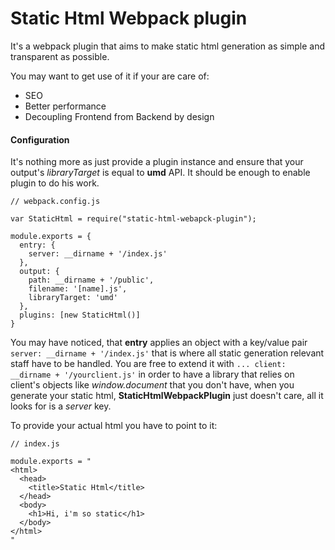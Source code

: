 # Static Html Webpack plugin

It's a webpack plugin that aims to make static html generation as simple and transparent as possible.

You may want to get use of it if your are care of:
- SEO
- Better performance
- Decoupling Frontend from Backend by design

#### Configuration
It's nothing more as just provide a plugin instance and ensure that your output's *libraryTarget*
is equal to **umd** API. It should be enough to enable plugin to do his work.

```
// webpack.config.js

var StaticHtml = require("static-html-webapck-plugin");

module.exports = {
  entry: {
    server: __dirname + '/index.js'
  },
  output: {
    path: __dirname + '/public',
    filename: '[name].js',
    libraryTarget: 'umd'
  },
  plugins: [new StaticHtml()]
}

```
You may have noticed, that **entry** applies an object with a key/value pair ```server: __dirname + '/index.js'``` that is where all static generation relevant staff have to be handled. You are free to extend it with ```... client: __dirname + '/yourclient.js'``` in order to have a library that relies on client's objects like *window.document* that you don't have, when you generate your static html, **StaticHtmlWebpackPlugin** just doesn't care, all it looks for is a *server* key.

To provide your actual html you have to point to it:
```
// index.js

module.exports = "
<html>
  <head>
    <title>Static Html</title>
  </head>
  <body>
    <h1>Hi, i'm so static</h1>
  </body>
</html>
"

```
